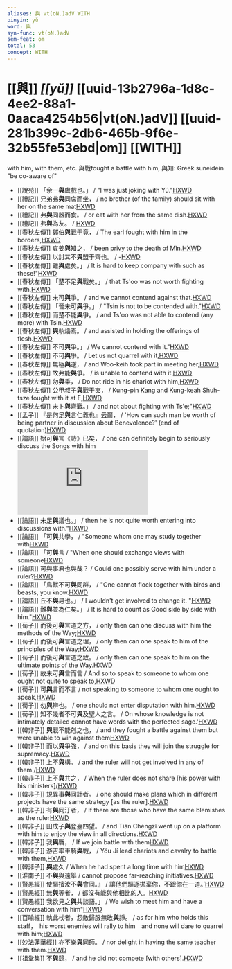 ```yaml
---
aliases: 與 vt(oN.)adV WITH
pinyin: yǔ
word: 與
syn-func: vt(oN.)adV
sem-feat: om
total: 53
concept: WITH 
---
```

# [[與]] *[[yǔ]]*  [[uuid-13b2796a-1d8c-4ee2-88a1-0aaca4254b56|vt(oN.)adV]] [[uuid-281b399c-2db6-465b-9f6e-32b55fe53ebd|om]] [[WITH]]
with him, with them, etc. 與戰fought a battle with him, 與知: Greek suneidein "be co-aware of"
 - [[說苑]] 「余一**與**虞戲也。」 / "I was just joking with Yú."[HXWD](https://hxwd.org/textview.html?location=CH1a0907_CHANT_001-12a.13)
 - [[禮記]] 兄弟弗**與**同席而坐， / no brother (of the family) should sit with her on the same mat[HXWD](https://hxwd.org/textview.html?location=KR1d0052_tls_001-24a.17)
 - [[禮記]] 弗**與**同器而食。 / or eat with her from the same dish.[HXWD](https://hxwd.org/textview.html?location=KR1d0052_tls_001-24a.18)
 - [[禮記]] 弗**與**為友。 / [HXWD](https://hxwd.org/textview.html?location=KR1d0052_tls_001-25a.1)
 - [[春秋左傳]] 鄭伯**與**戰于竟， / The earl fought with him in the borders,[HXWD](https://hxwd.org/textview.html?location=KR1e0001_tls_001-210a.5)
 - [[春秋左傳]] 哀姜**與**知之， / been privy to the death of Mǐn.[HXWD](https://hxwd.org/textview.html?location=KR1e0001_tls_004-31a.8)
 - [[春秋左傳]] 以討其不**與**盟于齊也。 / -[HXWD](https://hxwd.org/textview.html?location=KR1e0001_tls_005-361a.1)
 - [[春秋左傳]] 難**與**處矣。」 / It is hard to keep company with such as these!"[HXWD](https://hxwd.org/textview.html?location=KR1e0001_tls_005-388a.24)
 - [[春秋左傳]] 「楚不足**與**戰矣。」 / that Ts'oo was not worth fighting with,[HXWD](https://hxwd.org/textview.html?location=KR1e0001_tls_006-340a.3)
 - [[春秋左傳]] 未可**與**爭。 / and we cannot contend against that.[HXWD](https://hxwd.org/textview.html?location=KR1e0001_tls_007-291a.10)
 - [[春秋左傳]] 「晉未可**與**爭。」 / "Tsin is not to be contended with."[HXWD](https://hxwd.org/textview.html?location=KR1e0001_tls_008-77a.65)
 - [[春秋左傳]] 而楚不能**與**爭。 / and Ts'oo was not able to contend (any more) with Tsin.[HXWD](https://hxwd.org/textview.html?location=KR1e0001_tls_009-208a.1)
 - [[春秋左傳]] **與**執燔焉。 / and assisted in holding the offerings of flesh.[HXWD](https://hxwd.org/textview.html?location=KR1e0001_tls_009-508a.45)
 - [[春秋左傳]] 不可**與**爭。」 / We cannot contend with it."[HXWD](https://hxwd.org/textview.html?location=KR1e0001_tls_009-682a.1)
 - [[春秋左傳]] 不可**與**爭。 / Let us not quarrel with it,[HXWD](https://hxwd.org/textview.html?location=KR1e0001_tls_010-100a.26)
 - [[春秋左傳]] 無極**與**逆， / and Woo-keih took part in meeting her,[HXWD](https://hxwd.org/textview.html?location=KR1e0001_tls_010-459a.13)
 - [[春秋左傳]] 故弗能**與**爭。 / is unable to contend with it.[HXWD](https://hxwd.org/textview.html?location=KR1e0001_tls_010-463a.7)
 - [[春秋左傳]] 勿**與**乘， / Do not ride in his chariot with him,[HXWD](https://hxwd.org/textview.html?location=KR1e0001_tls_010-483a.9)
 - [[春秋左傳]] 公甲叔子**與**戰于夷， / Kung-pin Kang and Kung-keah Shuh-tsze fought with it at E,[HXWD](https://hxwd.org/textview.html?location=KR1e0001_tls_012-132a.31)
 - [[春秋左傳]] 未卜**與**齊戰。」 / and not about fighting with Ts'e;"[HXWD](https://hxwd.org/textview.html?location=KR1e0001_tls_012-309a.14)
 - [[孟子]] 『是何足**與**言仁義也』云爾， / 'How can such man be worth of being partner in discussion about Benevolence?' (end of quotation)[HXWD](https://hxwd.org/textview.html?location=KR1h0001_tls_004-11a.7)
 - [[論語]] 始可**與**言《詩》已矣， / one can definitely begin to seriously discuss the Songs with him![HXWD](https://hxwd.org/textview.html?location=KR1h0004_tls_001-16a.9)
 - [[論語]] 未足**與**議也。」 / then he is not quite worth entering into discussions with."[HXWD](https://hxwd.org/textview.html?location=KR1h0004_tls_004-10a.1)
 - [[論語]] 「可**與**共學， / "Someone whom one may study together with[HXWD](https://hxwd.org/textview.html?location=KR1h0004_tls_009-31a.3)
 - [[論語]] 「可**與**言 / "When one should exchange views with someone[HXWD](https://hxwd.org/textview.html?location=KR1h0004_tls_015-8a.3)
 - [[論語]] 可與事君也與哉？ / Could one possibly serve with him under a ruler?[HXWD](https://hxwd.org/textview.html?location=KR1h0004_tls_017-27a.4)
 - [[論語]] 「鳥獸不可**與**同群， / "One cannot flock together with birds and beasts, you know.[HXWD](https://hxwd.org/textview.html?location=KR1h0004_tls_018-20a.3)
 - [[論語]] 丘不**與**易也。」 / I wouldn't get involved to change it. "[HXWD](https://hxwd.org/textview.html?location=KR1h0004_tls_018-21a.1)
 - [[論語]] 難**與**並為仁矣。」 / It is hard to count as Good side by side with him."[HXWD](https://hxwd.org/textview.html?location=KR1h0004_tls_019-20a.1)
 - [[荀子]] 而後可**與**言道之方， / only then can one discuss with him the methods of the Way;[HXWD](https://hxwd.org/textview.html?location=KR3a0002_tls_001-13a.14)
 - [[荀子]] 而後可**與**言道之理， / only then can one speak to him of the principles of the Way;[HXWD](https://hxwd.org/textview.html?location=KR3a0002_tls_001-13a.16)
 - [[荀子]] 而後可**與**言道之致。 / only then can one speak to him on the ultimate points of the Way.[HXWD](https://hxwd.org/textview.html?location=KR3a0002_tls_001-13a.18)
 - [[荀子]] 故未可**與**言而言 / And so to speak to someone to whom one ought not quite to speak to,[HXWD](https://hxwd.org/textview.html?location=KR3a0002_tls_001-13a.19)
 - [[荀子]] 可**與**言而不言 / not speaking to someone to whom one ought to speak,[HXWD](https://hxwd.org/textview.html?location=KR3a0002_tls_001-13a.21)
 - [[荀子]] 勿**與**辨也。 / one should not enter disputation with him.[HXWD](https://hxwd.org/textview.html?location=KR3a0002_tls_001-13a.9)
 - [[荀子]] 知不幾者不可**與**及聖人之言。
                     / On whose knowledge is not intimately detailed cannot have words with the perfected sage.'[HXWD](https://hxwd.org/textview.html?location=KR3a0002_tls_004-11a.46)
 - [[韓非子]] **與**戰不能剋之也， / and they fought a battle against them but were unable to win against them[HXWD](https://hxwd.org/textview.html?location=KR3c0005_tls_001-31a.5)
 - [[韓非子]] 而以**與**爭強， / and on this basis they will join the struggle for supremacy.[HXWD](https://hxwd.org/textview.html?location=KR3c0005_tls_002-5a.14)
 - [[韓非子]] 上不**與**構。 / and the ruler will not get involved in any of them./[HXWD](https://hxwd.org/textview.html?location=KR3c0005_tls_008-19a.9)
 - [[韓非子]] 上不**與**共之， / When the ruler does not share [his power with his ministers]/[HXWD](https://hxwd.org/textview.html?location=KR3c0005_tls_008-22a.2)
 - [[韓非子]] 規異事**與**同計者。 / one should make plans which in different projects have the same strategy [as the ruler].[HXWD](https://hxwd.org/textview.html?location=KR3c0005_tls_012-18a.9)
 - [[韓非子]] 有**與**同汙者， / If there are those who have the same blemishes as the ruler[HXWD](https://hxwd.org/textview.html?location=KR3c0005_tls_012-19a.2)
 - [[韓非子]] 田成子**與**登臺四望。 / and Tián Chéngzǐ went up on a platform with him to enjoy the view in all directions.[HXWD](https://hxwd.org/textview.html?location=KR3c0005_tls_022-66a.3)
 - [[韓非子]] 我**與**戰， / If we join battle with them[HXWD](https://hxwd.org/textview.html?location=KR3c0005_tls_023-51a.6)
 - [[韓非子]] 游吉率車騎**與**戰， / Yóu Jí lead chariots and cavalry to battle with them,[HXWD](https://hxwd.org/textview.html?location=KR3c0005_tls_030-47a.7)
 - [[韓非子]] **與**處久 / When he had spent a long time with him[HXWD](https://hxwd.org/textview.html?location=KR3c0005_tls_050-21a.5)
 - [[淮南子]] 不**與**與遠舉 / cannot propose far-reaching initiatives.[HXWD](https://hxwd.org/textview.html?location=KR3j0010_tls_013-10a.5)
 - [[賢愚經]] 使驅擯汝不**與**會同。』 / 讓他們驅逐拋棄你，不跟你在一道。’[HXWD](https://hxwd.org/textview.html?location=KR6b0059_T_001-0353c.2)
 - [[賢愚經]] 無**與**等者， / 都沒有能與他相比的人。[HXWD](https://hxwd.org/textview.html?location=KR6b0059_T_003-0371b.45)
 - [[賢愚經]] 我欲見之**與**共談語。」 / We wish to meet him and have a conversation with him"[HXWD](https://hxwd.org/textview.html?location=KR6b0059_T_010-0418c.3)
 - [[百喻經]] 執此杖者，怨敵歸服無敢**與**諍。 / as for him who holds this staff，　his worst enemies will rally to him　and none will dare to quarrel with him;[HXWD](https://hxwd.org/textview.html?location=KR6b0066_T_002-0549b.10)
 - [[妙法蓮華經]] 亦不樂**與**同師。 / nor delight in having the same teacher with them.[HXWD](https://hxwd.org/textview.html?location=KR6d0001_T_005-0037b.21)
 - [[祖堂集]] 不**與**競， / and he did not compete [with others].[HXWD](https://hxwd.org/textview.html?location=KR6q0002_Yan_003-1142a.30)